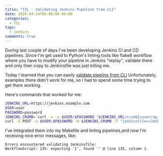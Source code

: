 ```yaml
---
title: "TIL - Validating Jenkins Pipeline from CLI"
date: 2020-04-24T05:00:00-04:00
categories:
  - TIL
tags:
  - jenkins
comments: true
---
```


During last couple of days I've been developing Jenkins CI and CD pipelines.
Since I'm get used to Python's linting tools like flake8 workflow where you have
to modify your pipeline in Jenkins "replay", validate there and only then copy
to Jenkinsfile was just killing me.

Today I learned that you can easily [validate pipeline from CLI](https://jenkins.io/doc/book/pipeline/development/#linter)
Unfortunately, examples there didn't work for me, so I had to spend some time
trying to get them working.

Here's commands that worked for me:
```bash
JENKINS_URL=https://jenkins.example.com
USER=user
PASSWORD=password
JENKINS_CRUMB=`curl -s -u $USER:$PASSWORD "$JENKINS_URL/crumbIssuer/api/xml?xpath=concat(//crumbRequestField,\":\",//crumb)"`
curl -X POST -u $USER:$PASSWORD -H $JENKINS_CRUMB -F "jenkinsfile=<Jenkinsfile" $JENKINS_URL/pipeline-model-converter/validate
```

I've integrated them into my Makefile and linting pipelines,and
now I'm receiving nice error messages, like:
```text
Errors encountered validating Jenkinsfile:
WorkflowScript: 135: expecting '}', found '' @ line 135, column 1.
```

